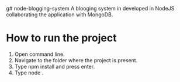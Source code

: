 g# node-blogging-system
A blooging system in developed in NodeJS collaborating the application with MongoDB.

# How to run the project
1. Open command line.
2. Navigate to the folder where the project is present.
3. Type npm install and press enter.
4. Type node <Application Name>.
